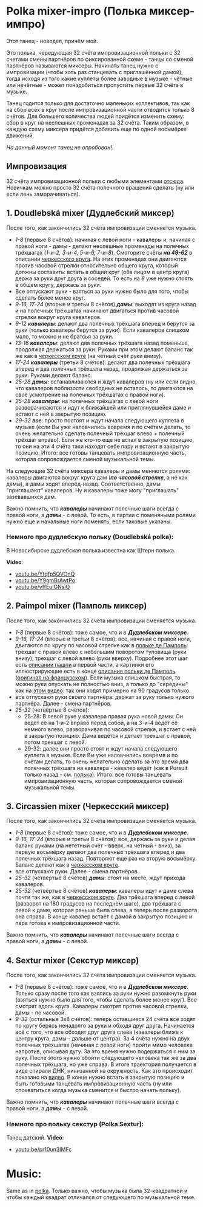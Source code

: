 Polka mixer-impro (Полька миксер-импро)
=====================
Этот танец - новодел, причём мой.

Это полька, чередующая 32 счёта импровизационной польки с 32 счетами смены партнёров по фиксированной схеме - танцы со сменой партнёров называются миксеры. Начинать танец нужно с импровизации (чтобы хоть раз станцевать с приглашённой дамой), тогда исходя из того какие куплеты более заводные в музыке - чётные или нечётные - может понадобиться пропустить первые 32 счёта в музыке.

Танец годится только для достаточно маленьких коллективов, так как на сбор всех в круг после импровизационной части отводится только 8 счётов. Для большего количества людей придётся изменить схему: сбор в круг на неспешных променадах за 32 счёта. Таким образом, в каждую схему миксера придётся добавить еще по одной восьмёрке движений.

_На данный момент танец не опробован!_.

## Импровизация
32 счёта импровизационной польки с любыми элементами [отсюда](polka.md). Новичкам можно просто 32 счёта полечного вращения сделать (ну или если лень заморачиваться).

## 1. Doudlebská mixer (Дудлебский миксер)
После того, как закончились 32 счёта импровизации сменяется музыка.

- _1-8_ (первые 8 счётов): начиная с левой ноги - кавалеры и, начиная с правой ноги - дамы - делают неспешные променады на полечных трёхшагах (_1-и-2, 3-и-4, 5-и-6, 7-и-8_). Смоторите счёты ___на 49-62___ в описании [черкесского круга](cercle-circassien.md). На этих променадах они двигаются против часовой стрелки относительно общего круга, который должны составить: встать в общий круг (оба лицом в центр круга) держа за руки друг друга и соседей. То есть на _8_ уже нужно стоять в общем кругу, держась за руки.
- Все отпускают руки - взяться за руки нужно было для того, чтобы сделать более менее круг.
- _9-16, 17-24_ (вторые и третьи 8 счётов) ___дамы___: выходят из круга назад и на полечных трёхшагах начинают двигаться против часовой стрелки вокруг круга кавалеров.
- _9-12_ ___кавалеры___: делают два полечных трёхшага вперед и берутся за руки (только кавалеры берутся за руки). Если кавалеров слишком мало, то можно и не братсья за руки.
- _13-16_ ___кавалеры___: делают два полечных трёхшага назад поменьше, продолжая держаться за руки. Руками при этом делают баланс так же как в [черкесском круге](cercle-circassien.md) (на чётный счёт руки внизу).
- _17-24_ ___кавалеры___ (третьи 8 счётов): делают два полечных трёхшага вперед и два полечных трёхшага назад, продолжая держаться за руки. Руками делают баланс.
- _25-28_ ___дамы___: останавливаются и ждут кавалеров (ну или если видно, что кавалеров поблизости свободных не осталось, то двигаются на своё усмотрение на полечных трёхшагах с правой ноги).
- _25-28_ ___кавалеры___: на полечных трёхшагах с левой ноги разворачиваются и идут к ближайшей или приглянувшейся даме и встают с ней в закрытую позицию.
- _29-32_ ___все___: просто постоят и ждут начала следующего куплета в музыке (если Вы уже наловчились вовремя и по счётам делать, то очень желательно сделать полечный трёхшаг влево + полечный трёхшаг вправо). Если же кто-то еще не встал в закрытую позицию, то они на эти 4 счёта таки находят себе пару и встают в закрытую позицию. Итого: все готовы танцевать импровизационную часть, которая сопровождается сменой музыкальной темы.

На следующие 32 счёта миксера кавалеры и дамы меняются ролями: кавалеры двигаются вокруг круга дам (___по часовой стрелке___, а не как дамы), а дамы ходят вперёд-назад. Соответственно, дамы "приглашают" кавалеров. Ну и кавалеры тоже могу "приглашать" зазевавшихся дам.

Важно помнить, что ___кавалеры___ начинают полечные шаги всегда с правой ноги, а ___дамы___ - с левой. То есть, в партии с поменяными ролями нужно еще и начальные ноги поменять, если таковые указаны.

### Немного про дудлебскую польку (Doudlebská polka):
В Новосибирске дудлебская полька известна как Штерн полька.

__Video__:

- [youtu.be/Ytqfp5QVOnQ](https://www.youtube.com/watch?v=Ytqfp5QVOnQ)
- [youtu.be/Y9gmBrAwtPo](https://www.youtube.com/watch?v=Y9gmBrAwtPo)
- [youtu.be/vffEuIGNsiQ](https://www.youtube.com/watch?v=vffEuIGNsiQ)

## 2. Paimpol mixer (Памполь миксер)
После того, как закончились 32 счёта импровизации сменяется музыка.

- _1-8_ (первые 8 счётов): тоже самое, что и в ___Дудлебском миксере___.
- _9-16, 17-24_ (вторые и третьи 8 счётов): все, начиная с правой ноги, двигаются по кругу по часовой стрелке как в [польке де Памполь](http://vk.com/video39341115_456239021): трехшаг с правой влево с небольшим поворотом туловища (руки внизу), трехшаг с левой влево (руки вверху). Подробнее этот шаг есть [описании пашпи](pach-pi.md) в первой части, а картинки его иллюстрирующие есть в конце [описания польки де Памполь](https://translate.google.ru/translate?sl=fr&tl=ru&js=y&prev=_t&hl=en&ie=UTF-8&u=http%3A%2F%2Fdansesbretonnes.gwalarn.org%2Fdanses%2Fpolka_de_paimpol.html&edit-text=) ([оригинал на французском](http://dansesbretonnes.gwalarn.org/danses/polka_de_paimpol.html)). Если музыка слишком быстрая, то можно руки опускать не полностью вниз, а только до "середины" как на [этом видео](https://vk.com/video39341115_456239021): так они ходят примерно на 90 градусов только.
- все отпускают руки _своего_ партнёра: держат за руку только чужого партнёра. Далее - смена партнёров.
- _25-32_ (четвёртые 8 счётов):
  - 25-28: В левой руке у кавалера правая рука новой дамы. Он ведёт её на 1-и-2 вправо перед собой, а на 3-и-4 ведет её немного влево, разворачивая по часовой стрелке, и встает с ней в закрытую позицию. Дама ведётся и делает трехшаг с правой, потом трехшаг с левой.
  - 29-32: далее они просто стоят и ждут начала следующего куплета в музыке. Если Вы уже наловчились вовремя и по счётам делать, то очень желательно сделать за это время два полечных трёхшага на кавалера - кавалер ведёт (как в Pursuit только назад - см. [полька](polka.md)). Итого: все готовы танцевать импровизационную часть, которая сопровождается сменой музыкальной темы.

## 3. Circassien mixer (Черкесский миксер)
После того, как закончились 32 счёта импровизации сменяется музыка.

- _1-8_ (первые 8 счётов): тоже самое, что и в ___Дудлебском миксере___.
- _9-16, 17-24_ (вторые и третьи 8 счётов): все, держась за руки и делая баланс руками (на нетётный счёт - вверх, на чётный - вниз), за первую восьмёрку делают два полечных трёхшага вперед и два полечных трёхшага назад. Повторяют еще раз на вторую восьмёрку. Баланс делают как в [черкесском круге](cercle-circassien.md).
- все отпускают руки. Далее - смена партнёров.
- _25-32_ (четвёртые 8 счётов) ___дамы___: стоят на месте, ждут прихода кавалеров.
- _25-32_ (четвёртые 8 счётов) ___кавалеры___: кавалеры идут к даме слева почти так же, как в [черкесском круге](cercle-circassien.md). Два трёхшага вперед с левой (разворот на 180 градусов на последнем шаге), два трёхшага с левой к даме, которая раньше была слева, а теперь после разворота она справа. В конце кавалер встаёт с дамой в закрытую позицию и пара готова к импровизационной части.

Важно помнить, что ___кавалеры___ начинают полечные шаги всегда с правой ноги, а ___дамы___ - с левой.

## 4. Sextur mixer (Секстур миксер)
После того, как закончились 32 счёта импровизации сменяется музыка.

- _1-8_ (первые 8 счётов): тоже самое, что и в ___Дудлебском миксере___. Только сразу после того как взялись за руки нужно разомкнуть руки (взяться нужно было для того, чтобы сделать более менее круг). Все смотрят вдоль круга. Кавалеры смотрят против часовой стрелки, дамы - по часовой.
- _9-32_ (остальные 3х8 счётов): теперь оставшиеся 24 счёта все ходят по кругу берясь ненадолго за руки и обходя друг друга. Начинается всё с того, что все обходят друг друга слева (кавалеры ближе к центру круга, дамы - дальше от центра). За 4 счёта нужно на двух полечных трёхшагах (начиная с левой ноги) пройти мимо человека напротив, описывая дугу. За это время нужно подержаться с ним за руку. После этого нужно обойти следующего человека так же за два полечных трёхшага, но уже справа. В итоге траектория получается в виде спирали ДНК, нинизанной на окружность. Как это происходит показано на [видео](https://www.youtube.com/watch?v=pr10un3IMFc). В конце нужно встать в закрытую позицию и быть готовыми танцевать импровизационную часть (ну или спохватиться когда музыка сменится и быстро начать польку). 

Важно помнить, что ___кавалеры___ начинают полечные шаги всегда с правой ноги, а ___дамы___ - с левой.

### Немного про польку секстур (Polka Sextur):
Танец датский. __Video__:

- [youtu.be/pr10un3IMFc](https://www.youtube.com/watch?v=pr10un3IMFc)

Music:
======
Same as in [polka](polka.md). Только важно, чтобы музыка была 32-квадратной и чтобы каждый квадрат отличался от следующего по музыкальной теме.
